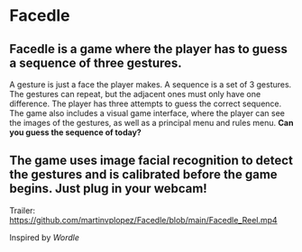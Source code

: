 # Facedle
## Facedle is a game where the player has to guess a sequence of three gestures. 
A gesture is just a face the player makes. A sequence is a set of 3 gestures.
The gestures can repeat, but the adjacent ones must only have one difference. The player has three attempts to guess the correct sequence. 
The game also includes a visual game interface, where the player can see the images of the gestures, as well as a principal menu and rules menu.
**Can you guess the sequence of today?**

## The game uses image facial recognition to detect the gestures and is calibrated before the game begins. Just plug in your webcam!



Trailer: https://github.com/martinvplopez/Facedle/blob/main/Facedle_Reel.mp4

Inspired by *Wordle*
